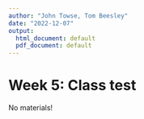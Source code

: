 ```yaml
---
author: "John Towse, Tom Beesley"
date: "2022-12-07"
output:
  html_document: default
  pdf_document: default
---
```


# Week 5: Class test

No materials!
